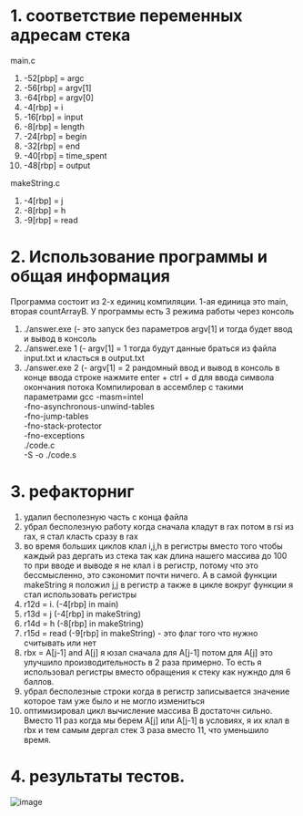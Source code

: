 # 1. соответствие переменных адресам стека
main.c

1) -52[pbp] = argc
2) -56[rbp] = argv[1]
3) -64[rbp] = argv[0]
4) -4[rbp] = i
5) -16[rbp] = input
6) -8[rbp] = length
7) -24[rbp] = begin
8) -32[rbp] = end
9) -40[rbp] = time_spent
10) -48[rbp] = output

makeString.c
1) -4[rbp] = j
2) -8[rbp] = h
3) -9[rbp] = read

# 2. Использование программы и общая информация
Программа состоит из 2-х единиц компиляции. 1-ая единица это main, вторая countArrayB. 
У программы есть 3 режима работы через консоль
1) ./answer.exe           (- это запуск без параметров argv[1] и тогда будет ввод и вывод в консоль
2) ./answer.exe 1         (- argv[1] = 1 тогда будут данные браться из файла input.txt и класться в output.txt
3) ./answer.exe 2         (- argv[1] = 2 рандомный ввод и вывод в консоль
в конце ввода строке нажмите enter + ctrl + d для ввода символа окончания потока
Компилировал в ассемблер с такими параметрами
gcc -masm=intel \
    -fno-asynchronous-unwind-tables \
    -fno-jump-tables \
    -fno-stack-protector \
    -fno-exceptions \
    ./code.c \
    -S -o ./code.s


# 3. рефакторниг
1) удалил бесполезную часть с конца файла
2) убрал бесполезную работу когда сначала кладут в rax потом в rsi из rax, я стал класть сразу в rax
3) во время больших циклов клал i,j,h в регистры вместо того чтобы каждый раз дергать из стека
так как длина нашего массива до 100 то при вводе и выводе я не клал i в регистр, потому что это бессмысленно, это сэкономит почти ничего. А в самой функции makeString я положил j,j в регистр а также в цикле вокруг функции я стал использовать регистры 
1) r12d = i.       (-4[rbp] in main)
2) r13d = j   (-4[rbp] in makeString)
3) r14d = h   (-8[rbp] in makeString)
4) r15d = read (-9[rbp] in makeString)  - это флаг того что нужно считывать или нет
5) rbx = A[j-1] and A[j]  я юзал сначала для A[j-1] потом для A[j]
это улучшило производительность в 2 раза примерно. То есть я использовал регистры вместо обращения к стеку как нужндо для 6 баллов.
4) убрал бесполезные строки когда в регистр записывается значение которое там уже было и не могло измениться
5) оптимизировал цикл вычисление массива B достаточн сильно. Вместо 11 раз когда мы берем A[j] или A[j-1] в условиях, я их клал в rbx и тем самым дергал стек 3 раза вместо 11, что уменьшило время.

# 4. результаты тестов.
![image](https://user-images.githubusercontent.com/113286731/200050446-b06bdfa0-1e75-41eb-8c38-4e30d770e88d.png)

